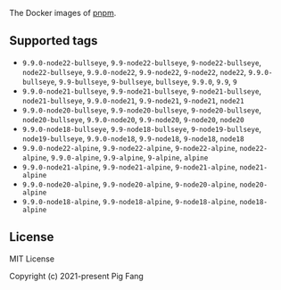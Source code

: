 The Docker images of [pnpm](https://pnpm.io).

## Supported tags

- `9.9.0-node22-bullseye`, `9.9-node22-bullseye`, `9-node22-bullseye`, `node22-bullseye`, `9.9.0-node22`, `9.9-node22`, `9-node22`, `node22`, `9.9.0-bullseye`, `9.9-bullseye`, `9-bullseye`, `bullseye`, `9.9.0`, `9.9`, `9`
- `9.9.0-node21-bullseye`, `9.9-node21-bullseye`, `9-node21-bullseye`, `node21-bullseye`, `9.9.0-node21`, `9.9-node21`, `9-node21`, `node21`
- `9.9.0-node20-bullseye`, `9.9-node20-bullseye`, `9-node20-bullseye`, `node20-bullseye`, `9.9.0-node20`, `9.9-node20`, `9-node20`, `node20`
- `9.9.0-node18-bullseye`, `9.9-node18-bullseye`, `9-node19-bullseye`, `node19-bullseye`, `9.9.0-node18`, `9.9-node18`, `9-node18`, `node18`
- `9.9.0-node22-alpine`, `9.9-node22-alpine`, `9-node22-alpine`, `node22-alpine`, `9.9.0-alpine`, `9.9-alpine`, `9-alpine`, `alpine`
- `9.9.0-node21-alpine`, `9.9-node21-alpine`, `9-node21-alpine`, `node21-alpine`
- `9.9.0-node20-alpine`, `9.9-node20-alpine`, `9-node20-alpine`, `node20-alpine`
- `9.9.0-node18-alpine`, `9.9-node18-alpine`, `9-node18-alpine`, `node18-alpine`

## License

MIT License

Copyright (c) 2021-present Pig Fang
